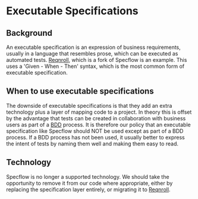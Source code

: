 # Executable Specifications 

## Background

An executable specification is an expression of business requirements, usually in a language that resembles prose, which can be executed as automated tests.  [Reqnroll](https://reqnroll.net/), which is a fork of Specflow is an example.  This uses a 'Given - When - Then' syntax, which is the most common form of executable specification.

## When to use executable specifications

The downside of executable specifications is that they add an extra technology plus a layer of mapping code to a project.  In theory this is offset by the advantage that tests can be created in collaboration with business users as part of a [BDD](./bdd.md) process.  It is therefore our policy that an executable specification like Specflow should NOT be used except as part of a BDD process.  If a BDD process has not been used, it usually better to express the intent of tests by naming them well and making them easy to read.

## Technology

Specflow is no longer a supported technology.  We should take the opportunity to remove it from our code where appropriate, either by replacing the specification layer entirely, or migrating it to [Reqnroll](https://reqnroll.net/).